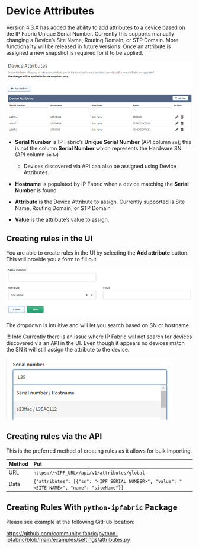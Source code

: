 # Device Attributes

Version 4.3.X has added the ability to add attributes to a device based
on the IP Fabric Unique Serial Number. Currently this supports manually
changing a Device’s Site Name, Routing Domain, or STP Domain. More
functionality will be released in future versions. Once an attribute is
assigned a new snapshot is required for it to be applied.

![Device attributes](device_attributes.png)

-   **Serial Number** is IP Fabric’s **Unique Serial Number** (API column
    `sn`); this is not the column **Serial Number** which represents the
    Hardware SN (API column `snHw`)

    -   Devices discovered via API can also be assigned using Device
        Attributes.

-   **Hostname** is populated by IP Fabric when a device matching the
    **Serial Number** is found

-   **Attribute** is the Device Attribute to assign. Currently supported
    is Site Name, Routing Domain, or STP Domain

-   **Value** is the attribute’s value to assign.

## Creating rules in the UI

You are able to create rules in the UI by selecting the **Add
attribute** button. This will provide you a form to fill out.

![Device attributes rules](device_attributes_rules.png)

The dropdown is intuitive and will let you search based on SN or
hostname.

!!! Info
	Currently there is an issue where IP Fabric will not search
	for devices discovered via an API in the UI. Even though it appears no
	devices match the SN it will still assign the attribute to the device.

![Device attributes dropdown](device_attributes_dropdown.png)

## Creating rules via the API

This is the preferred method of creating rules as it allows for bulk
importing.

| Method | Put |
|:-------|:----|
| URL | `https://<IPF_URL>/api/v1/attributes/global` |
| Data|`{"attributes": [{"sn": "<IPF SERIAL NUMBER>", "value": "<SITE NAME>", "name": "siteName"}]`|

## Creating Rules With `python-ipfabric` Package

Please see example at the following GitHub location:

<https://github.com/community-fabric/python-ipfabric/blob/main/examples/settings/attributes.py>
